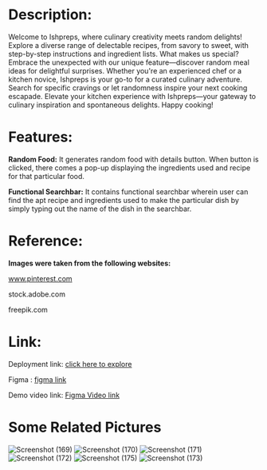 # Description:

Welcome to Ishpreps, where culinary creativity meets random delights! Explore a diverse range of delectable recipes, from savory to sweet, with step-by-step instructions and ingredient lists. What makes us special? 
Embrace the unexpected with our unique feature—discover random meal ideas for delightful surprises. Whether you're an experienced chef or a kitchen novice, Ishpreps is your go-to for a curated culinary adventure. 
Search for specific cravings or let randomness inspire your next cooking escapade. Elevate your kitchen experience with Ishpreps—your gateway to culinary inspiration and spontaneous delights. Happy cooking!

# Features:

**Random Food:** It generates random food with details button. When button is clicked, there comes a pop-up displaying the ingredients used and recipe for that particular food.

**Functional Searchbar:** It contains functional searchbar wherein user can find the apt recipe and ingredients used to make the particular dish by simply typing out the name of the dish in the searchbar.

# Reference:
**Images were taken from the following websites:**

www.pinterest.com

stock.adobe.com

freepik.com

# Link:



Deployment link: [click here to explore](https://iisshh17.github.io/IshPreps/)

Figma : [figma link](https://www.figma.com/file/oOBnHQNgwC8ti2DxPLO7HT/Untitled?type=design&node-id=81%3A35&mode=design&t=1kznXp4Tf67G0NAx-1)

Demo video link: [Figma Video link](https://drive.google.com/file/d/1lQm8lVaozbJpsmFMdyW00V6bbxsIzGzx/view?usp=sharing)

# Some Related Pictures

![Screenshot (169)](https://github.com/iisshh17/IshPreps/assets/144683616/e3bc3839-2fce-40fb-a433-a6537ad75fe2)
![Screenshot (170)](https://github.com/iisshh17/IshPreps/assets/144683616/9cf4f222-5117-4de6-acd6-95ef43088b94)
![Screenshot (171)](https://github.com/iisshh17/IshPreps/assets/144683616/5fa8e40f-4298-42d4-b36e-e57036ff591d)
![Screenshot (172)](https://github.com/iisshh17/IshPreps/assets/144683616/f3182280-1f82-4847-a545-c25e8f525449)
![Screenshot (175)](https://github.com/iisshh17/IshPreps/assets/144683616/2f0c8f52-408e-483a-8861-954d14e6579c)
![Screenshot (173)](https://github.com/iisshh17/IshPreps/assets/144683616/a9b9d79d-335c-4d2f-b3ea-1bc9e0b2c310)




